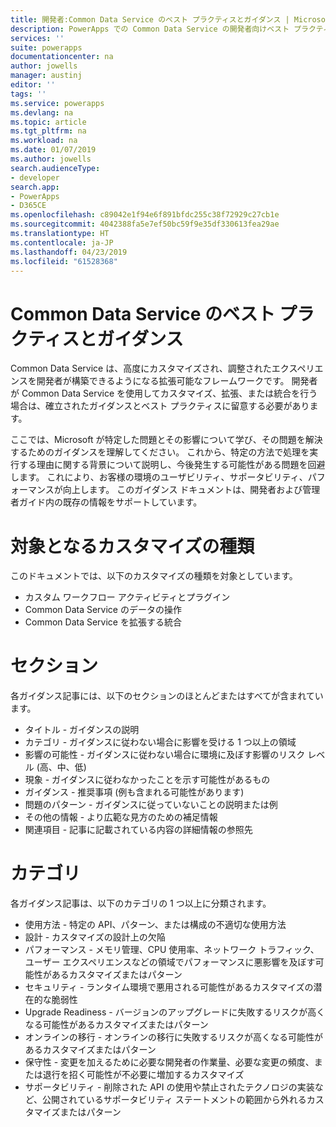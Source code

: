 ```yaml
---
title: 開発者:Common Data Service のベスト プラクティスとガイダンス | Microsoft Docs
description: PowerApps での Common Data Service の開発者向けベスト プラクティスとガイダンス
services: ''
suite: powerapps
documentationcenter: na
author: jowells
manager: austinj
editor: ''
tags: ''
ms.service: powerapps
ms.devlang: na
ms.topic: article
ms.tgt_pltfrm: na
ms.workload: na
ms.date: 01/07/2019
ms.author: jowells
search.audienceType:
- developer
search.app:
- PowerApps
- D365CE
ms.openlocfilehash: c89042e1f94e6f891bfdc255c38f72929c27cb1e
ms.sourcegitcommit: 4042388fa5e7ef50bc59f9e35df330613fea29ae
ms.translationtype: HT
ms.contentlocale: ja-JP
ms.lasthandoff: 04/23/2019
ms.locfileid: "61528368"
---
```

# <a name="best-practices-and-guidance-for-the-common-data-service"></a>Common Data Service のベスト プラクティスとガイダンス

Common Data Service は、高度にカスタマイズされ、調整されたエクスペリエンスを開発者が構築できるようになる拡張可能なフレームワークです。 開発者が Common Data Service を使用してカスタマイズ、拡張、または統合を行う場合は、確立されたガイダンスとベスト プラクティスに留意する必要があります。 

ここでは、Microsoft が特定した問題とその影響について学び、その問題を解決するためのガイダンスを理解してください。 これから、特定の方法で処理を実行する理由に関する背景について説明し、今後発生する可能性がある問題を回避します。 これにより、お客様の環境のユーザビリティ、サポータビリティ、パフォーマンスが向上します。 このガイダンス ドキュメントは、開発者および管理者ガイド内の既存の情報をサポートしています。

# <a name="targeted-customization-types"></a>対象となるカスタマイズの種類
このドキュメントでは、以下のカスタマイズの種類を対象としています。

- カスタム ワークフロー アクティビティとプラグイン
- Common Data Service のデータの操作
- Common Data Service を拡張する統合

# <a name="sections"></a>セクション
各ガイダンス記事には、以下のセクションのほとんどまたはすべてが含まれています。

- タイトル - ガイダンスの説明
- カテゴリ - ガイダンスに従わない場合に影響を受ける 1 つ以上の領域
- 影響の可能性 - ガイダンスに従わない場合に環境に及ぼす影響のリスク レベル (高、中、低)
- 現象 - ガイダンスに従わなかったことを示す可能性があるもの
- ガイダンス - 推奨事項 (例も含まれる可能性があります)
- 問題のパターン - ガイダンスに従っていないことの説明または例
- その他の情報 - より広範な見方のための補足情報
- 関連項目 - 記事に記載されている内容の詳細情報の参照先

# <a name="categories"></a>カテゴリ
各ガイダンス記事は、以下のカテゴリの 1 つ以上に分類されます。

- 使用方法 - 特定の API、パターン、または構成の不適切な使用方法
- 設計 - カスタマイズの設計上の欠陥
- パフォーマンス - メモリ管理、CPU 使用率、ネットワーク トラフィック、ユーザー エクスペリエンスなどの領域でパフォーマンスに悪影響を及ぼす可能性があるカスタマイズまたはパターン
- セキュリティ - ランタイム環境で悪用される可能性があるカスタマイズの潜在的な脆弱性
- Upgrade Readiness - バージョンのアップグレードに失敗するリスクが高くなる可能性があるカスタマイズまたはパターン
- オンラインの移行 - オンラインの移行に失敗するリスクが高くなる可能性があるカスタマイズまたはパターン
- 保守性 - 変更を加えるために必要な開発者の作業量、必要な変更の頻度、または退行を招く可能性が不必要に増加するカスタマイズ
- サポータビリティ - 削除された API の使用や禁止されたテクノロジの実装など、公開されているサポータビリティ ステートメントの範囲から外れるカスタマイズまたはパターン
